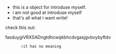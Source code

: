 - this is a object for introduse myself.
- i am not good at introduse myself
- that's all what i want write!

check this out:

fasduygiVRXSADngtdhcwqkbhcdvgasjgvbvybyftdv

           ↑it has no meaning

<!---
darchboardAZ/darchboardAZ is a ✨ special ✨ repository because its `README.md` (this file) appears on your GitHub profile.
You can click the Preview link to take a look at your changes.
--->
